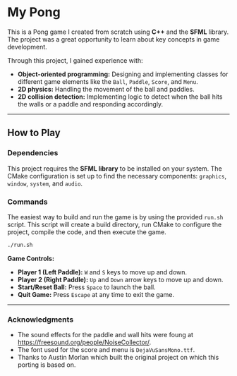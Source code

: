 # My Pong

This is a Pong game I created from scratch using **C++** and the **SFML** library. The project was a great opportunity to learn about key concepts in game development.

Through this project, I gained experience with:

  * **Object-oriented programming:** Designing and implementing classes for different game elements like the `Ball`, `Paddle`, `Score`, and `Menu`.
  * **2D physics:** Handling the movement of the ball and paddles.
  * **2D collision detection:** Implementing logic to detect when the ball hits the walls or a paddle and responding accordingly.

-----

## How to Play

### Dependencies

This project requires the **SFML library** to be installed on your system. The CMake configuration is set up to find the necessary components: `graphics`, `window`, `system`, and `audio`.

### Commands

The easiest way to build and run the game is by using the provided `run.sh` script. This script will create a build directory, run CMake to configure the project, compile the code, and then execute the game.

```bash
./run.sh
```

**Game Controls:**

  * **Player 1 (Left Paddle):** `W` and `S` keys to move up and down.
  * **Player 2 (Right Paddle):** `Up` and `Down` arrow keys to move up and down.
  * **Start/Reset Ball:** Press `Space` to launch the ball.
  * **Quit Game:** Press `Escape` at any time to exit the game.

-----

### Acknowledgments

  * The sound effects for the paddle and wall hits were foung at https://freesound.org/people/NoiseCollector/.
  * The font used for the score and menu is `DejaVuSansMono.ttf`.
  * Thanks to Austin Morlan which built the original project on which this porting is based on.
